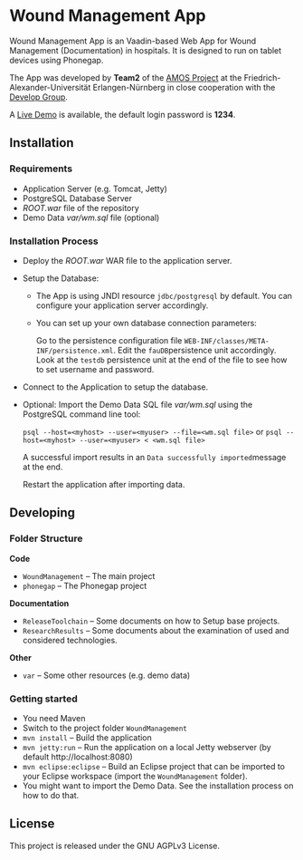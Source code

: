 Wound Management App
====================

Wound Management App is an Vaadin-based Web App for Wound Management (Documentation) in hospitals. It is designed to run on tablet devices using Phonegap.

The App was developed by **Team2** of the [AMOS Project] at the Friedrich-Alexander-Universität Erlangen-Nürnberg in close cooperation with the [Develop Group].

A [Live Demo] is available, the default login password is **1234**.

<!-- Section Links -->
[AMOS Project]: http://osr.cs.fau.de/teaching/ss2014/amos/
[Develop Group]: http://www.develop-group.de
[Live Demo]: http://osr-amos.cs.fau.de/ss14/proj2/


Installation
------------

### Requirements
* Application Server (e.g. Tomcat, Jetty)
* PostgreSQL Database Server
* *ROOT.war* file of the repository
* Demo Data *var/wm.sql* file (optional)

### Installation Process

* Deploy the *ROOT.war* WAR file to the application server.

* Setup the Database:
    * The App is using JNDI resource `jdbc/postgresql` by default. You can configure your application server accordingly.
    * You can set up your own database connection parameters:

      Go to the persistence configuration file `WEB-INF/classes/META-INF/persistence.xml`. 
      Edit the `fauDB`persistence unit accordingly. Look at the `testdb` persistence unit at the end of the file to see how to set username and password.

* Connect to the Application to setup the database.

* Optional: Import the Demo Data SQL file *var/wm.sql* using the PostgreSQL command line tool:

  `psql --host=<myhost> --user=<myuser> --file=<wm.sql file>` or
  `psql --host=<myhost> --user=<myuser> < <wm.sql file>`

  A successful import results in an `Data successfully imported`message at the end.

  Restart the application after importing data.


Developing
----------

### Folder Structure

**Code**

* `WoundManagement` – The main project
* `phonegap` – The Phonegap project

**Documentation**

* `ReleaseToolchain` – Some documents on how to Setup base projects.
* `ResearchResults` – Some documents about the examination of used and considered technologies.

**Other**

* `var` – Some other resources (e.g. demo data)


### Getting started

* You need Maven
* Switch to the project folder `WoundManagement`
* `mvn install` – Build the application
* `mvn jetty:run` – Run the application on a local Jetty webserver (by default http://localhost:8080)
* `mvn eclipse:eclipse` – Build an Eclipse project that can be imported to your Eclipse workspace (import the `WoundManagement` folder).
* You might want to import the Demo Data. See the installation process on how to do that.


License
-------

This project is released under the GNU AGPLv3 License.